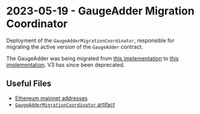 # 2023-05-19 - GaugeAdder Migration Coordinator

Deployment of the `GaugeAdderMigrationCoordinator`, responsible for migrating the active version of the `GaugeAdder` contract.

The GaugeAdder was being migrated from [this implementation](../../deprecated/20230109-gauge-adder-v3/) to [this implementation](../../tasks/20230519-gauge-adder-v4/).
V3 has since been deprecated.

## Useful Files

- [Ethereum mainnet addresses](./output/mainnet.json)
- [`GaugeAdderMigrationCoordinator` artifact](./artifact/GaugeAdderMigrationCoordinator.json)

